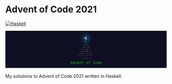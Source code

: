 # Advent of Code 2021

[![Haskell](https://github.com/shepherdjerred/advent-of-code-2021/actions/workflows/Haskell.yml/badge.svg)](https://github.com/shepherdjerred/advent-of-code-2021/actions/workflows/Haskell.yml)

[![Advent of Code Banner](./advent-of-code.jpg)](https://adventofcode.com/2021)

My solutions to Advent of Code 2021 written in Haskell.
